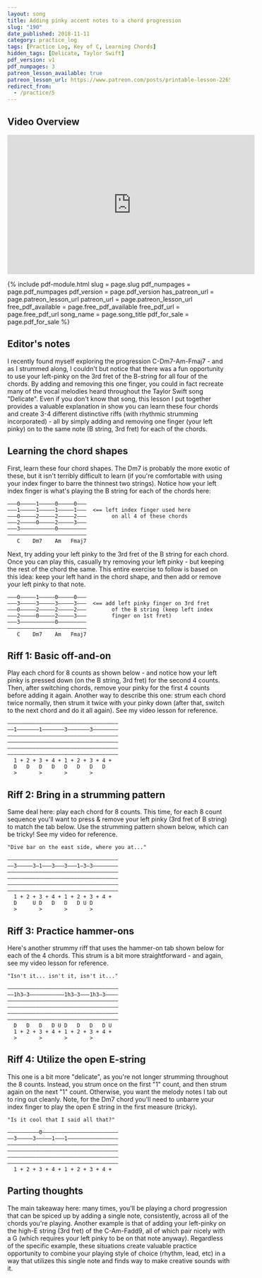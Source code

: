 ```yaml
---
layout: song
title: Adding pinky accent notes to a chord progression
slug: "190"
date_published: 2018-11-11
category: practice_log
tags: [Practice Log, Key of C, Learning Chords]
hidden_tags: [Delicate, Taylor Swift]
pdf_version: v1
pdf_numpages: 3
patreon_lesson_available: true
patreon_lesson_url: https://www.patreon.com/posts/printable-lesson-22651220
redirect_from:
  - /practice/5
---
```


## Video Overview

<iframe width="560" height="315" src="https://www.youtube.com/embed/Ebvlm2_rJDU?showinfo=0" frameborder="0" allowfullscreen></iframe>

<!-- Coming soon! -->

{% include pdf-module.html slug = page.slug pdf_numpages = page.pdf_numpages pdf_version = page.pdf_version has_patreon_url = page.patreon_lesson_url patreon_url = page.patreon_lesson_url free_pdf_available = page.free_pdf_available free_pdf_url = page.free_pdf_url song_name = page.song_title pdf_for_sale = page.pdf_for_sale %}

## Editor's notes

I recently found myself exploring the progression C-Dm7-Am-Fmaj7 - and as I strummed along, I couldn't but notice that there was a fun opportunity to use your left-pinky on the 3rd fret of the B-string for all four of the chords. By adding and removing this one finger, you could in fact recreate many of the vocal melodies heard throughout the Taylor Swift song "Delicate". Even if you don't know that song, this lesson I put together provides a valuable explanation in show you can learn these four chords and create 3-4 different distinctive riffs (with rhythmic strumming incorporated) - all by simply adding and removing one finger (your left pinky) on to the same note (B string, 3rd fret) for each of the chords.

## Learning the chord shapes

First, learn these four chord shapes. The Dm7 is probably the more exotic of these, but it isn't terribly difficult to learn (if you're comfortable with using your index finger to barre the thinnest two strings). Notice how your left index finger is what's playing the B string for each of the chords here:

    –––0–––––1–––––0–––––0–––
    –––1–––––1–––––1–––––1–––  <== left index finger used here
    –––0–––––2–––––2–––––2–––        on all 4 of these chords
    –––2–––––0–––––2–––––3–––
    –––3–––––––––––0–––––––––
    –––––––––––––––––––––––––
       C    Dm7    Am   Fmaj7

Next, try adding your left pinky to the 3rd fret of the B string for each chord. Once you can play this, casually try removing your left pinky - but keeping the rest of the chord the same. This entire exercise to follow is based on this idea: keep your left hand in the chord shape, and then add or remove your left pinky to that note.

    –––0–––––1–––––0–––––0–––
    –––3–––––3–––––3–––––3–––  <== add left pinky finger on 3rd fret
    –––0–––––2–––––2–––––2–––        of the B string (keep left index
    –––2–––––0–––––2–––––3–––        finger on 1st fret)
    –––3–––––––––––0–––––––––
    –––––––––––––––––––––––––
       C    Dm7    Am   Fmaj7

## Riff 1: Basic off-and-on

Play each chord for 8 counts as shown below - and notice how your left pinky is pressed down (on the B string, 3rd fret) for the second 4 counts. Then, after switching chords, remove your pinky for the first 4 counts before adding it again. Another way to describe this one: strum each chord twice normally, then strum it twice with your pinky down (after that, switch to the next chord and do it all again). See my video lesson for reference.

    –––––––––––––––––––––––––––––––––––
    ––1–––––––1–––––––3–––––––3––––––––
    –––––––––––––––––––––––––––––––––––
    –––––––––––––––––––––––––––––––––––
    –––––––––––––––––––––––––––––––––––
    –––––––––––––––––––––––––––––––––––
      1 + 2 + 3 + 4 + 1 + 2 + 3 + 4 +
      D   D   D   D   D   D   D   D
      >       >       >       >

## Riff 2: Bring in a strumming pattern

Same deal here: play each chord for 8 counts. This time, for each 8 count sequence you'll want to press & remove your left pinky (3rd fret of B string) to match the tab below. Use the strumming pattern shown below, which can be tricky! See my video for reference.

    "Dive bar on the east side, where you at..."

    –––––––––––––––––––––––––––––––––––
    ––3–––––3–1–––3–––3–––1–3–3––––––––
    –––––––––––––––––––––––––––––––––––
    –––––––––––––––––––––––––––––––––––
    –––––––––––––––––––––––––––––––––––
    –––––––––––––––––––––––––––––––––––
      1 + 2 + 3 + 4 + 1 + 2 + 3 + 4 +
      D     U D   D   D   D U D
      >       >       >       >

## Riff 3: Practice hammer-ons

Here's another strummy riff that uses the hammer-on tab shown below for each of the 4 chords. This strum is a bit more straightforward - and again, see my video lesson for reference.

    "Isn't it... isn't it, isn't it..."

    –––––––––––––––––––––––––––––––––––
    ––1h3–3–––––––––––1h3–3–––1h3–3––––
    –––––––––––––––––––––––––––––––––––
    –––––––––––––––––––––––––––––––––––
    –––––––––––––––––––––––––––––––––––
    –––––––––––––––––––––––––––––––––––
      D   D   D   D U D   D   D   D U
      1 + 2 + 3 + 4 + 1 + 2 + 3 + 4 +
      >       >       >       >

## Riff 4: Utilize the open E-string

This one is a bit more "delicate", as you're not longer strumming throughout the 8 counts. Instead, you strum once on the first "1" count, and then strum again on the next "1" count. Otherwise, you want the melody notes I tab out to ring out cleanly. Note, for the Dm7 chord you'll need to unbarre your index finger to play the open E string in the first measure (tricky).

    "Is it cool that I said all that?"

    ––––––––––0––––––––––––––––––––––––
    ––3–––––3–––––1–––1––––––––––––––––
    –––––––––––––––––––––––––––––––––––
    –––––––––––––––––––––––––––––––––––
    –––––––––––––––––––––––––––––––––––
    –––––––––––––––––––––––––––––––––––
      1 + 2 + 3 + 4 + 1 + 2 + 3 + 4 +

## Parting thoughts

The main takeaway here: many times, you'll be playing a chord progression that can be spiced up by adding a single note, consistently, across all of the chords you're playing. Another example is that of adding your left-pinky on the high-E string (3rd fret) of the C-Am-Fadd9, all of which pair nicely with a G (which requires your left pinky to be on that note anyway). Regardless of the specific example, these situations create valuable practice opportunity to combine your playing style of choice (rhythm, lead, etc) in a way that utilizes this single note and finds way to make creative sounds with it.
